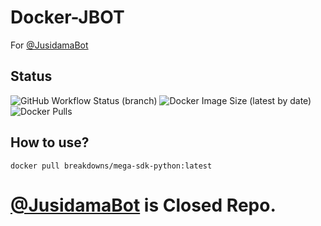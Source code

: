 # Docker-JBOT

For [@JusidamaBot](https://t.me/JusidamaBot)


## Status
![GitHub Workflow Status (branch)](https://img.shields.io/github/workflow/status/jusidama18/Docker/Docker-JBOT/main?style=for-the-badge&label=Docker%20Build&logo=docker)
![Docker Image Size (latest by date)](https://img.shields.io/docker/image-size/jusidama18/jusidama-bot?style=for-the-badge&label=Docker%20Size&logo=docker)
![Docker Pulls](https://img.shields.io/docker/pulls/jusidama18/jusidama-bot?style=for-the-badge&label=Docker%20Pull&logo=docker)

## How to use?
```
docker pull breakdowns/mega-sdk-python:latest
```

# [@JusidamaBot](https://t.me/JusidamaBot) is Closed Repo.
